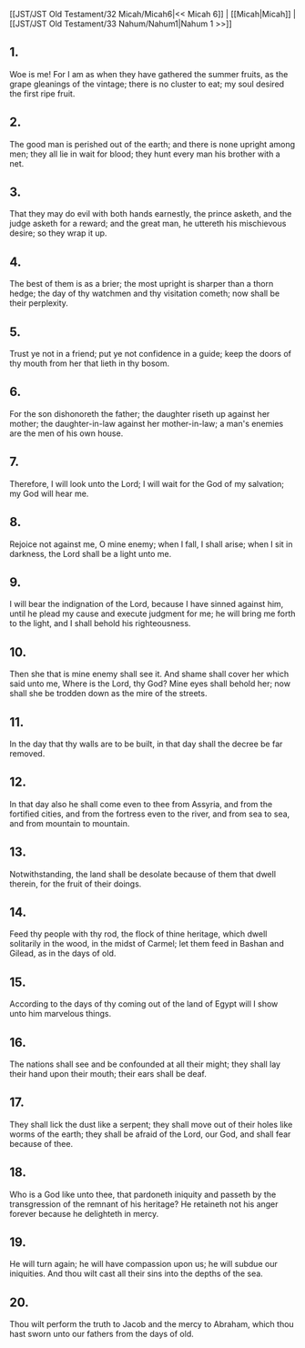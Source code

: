 [[JST/JST Old Testament/32 Micah/Micah6|<< Micah 6]] | [[Micah|Micah]] | [[JST/JST Old Testament/33 Nahum/Nahum1|Nahum 1 >>]]
## 1.
Woe is me! For I am as when they have gathered the summer fruits, as the grape gleanings of the vintage; there is no cluster to eat; my soul desired the first ripe fruit.
## 2.
The good man is perished out of the earth; and there is none upright among men; they all lie in wait for blood; they hunt every man his brother with a net.
## 3.
That they may do evil with both hands earnestly, the prince asketh, and the judge asketh for a reward; and the great man, he uttereth his mischievous desire; so they wrap it up.
## 4.
The best of them is as a brier; the most upright is sharper than a thorn hedge; the day of thy watchmen and thy visitation cometh; now shall be their perplexity.
## 5.
Trust ye not in a friend; put ye not confidence in a guide; keep the doors of thy mouth from her that lieth in thy bosom.
## 6.
For the son dishonoreth the father; the daughter riseth up against her mother; the daughter-in-law against her mother-in-law; a man\'s enemies are the men of his own house.
## 7.
Therefore, I will look unto the Lord; I will wait for the God of my salvation; my God will hear me.
## 8.
Rejoice not against me, O mine enemy; when I fall, I shall arise; when I sit in darkness, the Lord shall be a light unto me.
## 9.
I will bear the indignation of the Lord, because I have sinned against him, until he plead my cause and execute judgment for me; he will bring me forth to the light, and I shall behold his righteousness.
## 10.
Then she that is mine enemy shall see it. And shame shall cover her which said unto me, Where is the Lord, thy God? Mine eyes shall behold her; now shall she be trodden down as the mire of the streets.
## 11.
In the day that thy walls are to be built, in that day shall the decree be far removed.
## 12.
In that day also he shall come even to thee from Assyria, and from the fortified cities, and from the fortress even to the river, and from sea to sea, and from mountain to mountain.
## 13.
Notwithstanding, the land shall be desolate because of them that dwell therein, for the fruit of their doings.
## 14.
Feed thy people with thy rod, the flock of thine heritage, which dwell solitarily in the wood, in the midst of Carmel; let them feed in Bashan and Gilead, as in the days of old.
## 15.
According to the days of thy coming out of the land of Egypt will I show unto him marvelous things.
## 16.
The nations shall see and be confounded at all their might; they shall lay their hand upon their mouth; their ears shall be deaf.
## 17.
They shall lick the dust like a serpent; they shall move out of their holes like worms of the earth; they shall be afraid of the Lord, our God, and shall fear because of thee.
## 18.
Who is a God like unto thee, that pardoneth iniquity and passeth by the transgression of the remnant of his heritage? He retaineth not his anger forever because he delighteth in mercy.
## 19.
He will turn again; he will have compassion upon us; he will subdue our iniquities. And thou wilt cast all their sins into the depths of the sea.
## 20.
Thou wilt perform the truth to Jacob and the mercy to Abraham, which thou hast sworn unto our fathers from the days of old.

